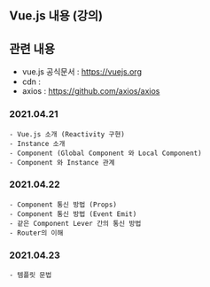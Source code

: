 ## Vue.js 내용 (강의)

## 관련 내용

- vue.js 공식문서 : https://vuejs.org
- cdn : <script src="https://cdn.jsdelivr.net/npm/vue/dist/vue.js"></script>
- axios : https://github.com/axios/axios

### 2021.04.21

```
- Vue.js 소개 (Reactivity 구현)
- Instance 소개
- Component (Global Component 와 Local Component)
- Component 와 Instance 관계
```

### 2021.04.22

```
- Component 통신 방법 (Props)
- Component 통신 방법 (Event Emit)
- 같은 Component Lever 간의 통신 방법
- Router의 이해
```

### 2021.04.23

```
- 템플릿 문법
```
